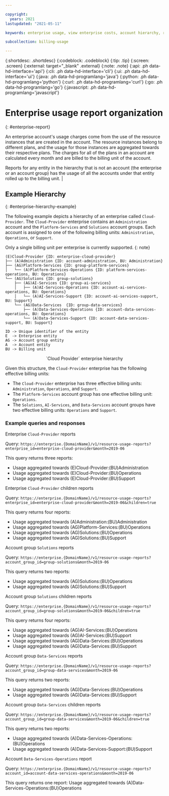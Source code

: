 ```yaml
---

copyright:
  years: 2021
lastupdated: "2021-05-11"

keywords: enterprise usage, view enterprise costs, account hierarchy, report organization, enterprise report organization

subcollection: billing-usage

---
```


{:shortdesc: .shortdesc}
{:codeblock: .codeblock}
{:tip: .tip}
{:screen: .screen}
{:external: target="_blank" .external}
{:note: .note}
{:api: .ph data-hd-interface='api'}
{:cli: .ph data-hd-interface='cli'}
{:ui: .ph data-hd-interface='ui'}
{:java: .ph data-hd-programlang='java'}
{:python: .ph data-hd-programlang='python'}
{:curl: .ph data-hd-programlang='curl'}
{:go: .ph data-hd-programlang='go'}
{:javascript: .ph data-hd-programlang='javascript'}

# Enterprise usage report organization
{: #enterprise-report}

An enterprise account's usage charges come from the use of the resource instances that are created in the account. The resource instances belong to different plans, and the usage for those instances are aggregated towards their respective plans. The charges for all of the plans in an account are calculated every month and are billed to the billing unit of the account.

Reports for any entity in the hierarchy that is not an account (the enterprise or an account group) has the usage of all the accounts under that entity rolled up to the billing unit.                           |


## Example Hierarchy 
{: #enterprise-hierarchy-example}

The following example depicts a hierarchy of an enterprise called `Cloud-Provider`. The `Cloud-Provider` enterprise contains an `Administration` account and the `Platform-Services` and `Solutions` account groups. Each account is assigned to one of the following billing units: `Administration`, `Operations`, or `Support`.

Only a single billing unit per enterprise is currently supported.
{: note}

```
(E)Cloud-Provider {ID: enterprise-cloud-provider}
├── (A)Administration {ID: account-administration, BU: Administration}
├── (AG)Platform-Services {ID: group-platform-services}
│   └── (A)Platform-Services-Operations {ID: platform-services-operations, BU: Operations}
└── (AG)Solutions {ID: group-solutions}
    ├── (AG)AI-Services {ID: group-ai-services}
    │   ├── (A)AI-Services-Operations {ID: account-ai-services-operations, BU: Operations}
    │   └── (A)AI-Services-Support {ID: account-ai-services-support, BU: Support}
    └── (AG)Data-Services  {ID: group-data-services}
        ├── (A)Data-Services-Operations {ID: account-data-services-operations, BU: Operations}
        └── (A)Data-Services-Support {ID: account-data-services-support, BU: Support}

ID -> Unique identifier of the entity
E  -> Enterprise entity
AG -> Account group entity
A  -> Account entity
BU -> Billing unit
```
<center>`Cloud Provider` enterprise hierarchy</center>

Given this structure, the `Cloud-Provider` enterprise has the following effective billing units:

* The `Cloud-Provider` enterprise has three effective billing units: `Administration`, `Operations`, and `Support`.
* The `Platform-Services` account group has one effective billing unit: `Operations`.
* The `Solutions`, `AI-Services`, and `Data-Services` account groups have two effective billing units: `Operations` and `Support`.

### Example queries and responses

Enterprise `Cloud-Provider` reports

Query: `https://enterprise.{DomainName}/v1/resource-usage-reports?enterprise_id=enterprise-cloud-provider&month=2019-06`

This query returns three reports:

   * Usage aggregated towards (E)Cloud-Provider:(BU)Administration
   * Usage aggregated towards (E)Cloud-Provider:(BU)Operations
   * Usage aggregated towards (E)Cloud-Provider:(BU)Support

Enterprise `Cloud-Provider` children reports

Query: `https://enterprise.{DomainName}/v1/resource-usage-reports?enterprise_id=enterprise-cloud-provider&month=2019-06&children=true`

This query returns four reports:

   * Usage aggregated towards (A)Administration:(BU)Administration
   * Usage aggregated towards (AG)Platform-Services:(BU)Operations
   * Usage aggregated towards (AG)Solutions:(BU)Operations
   * Usage aggregated towards (AG)Solutions:(BU)Support

Account group `Solutions` reports

Query: `https://enterprise.{DomainName}/v1/resource-usage-reports?account_group_id=group-solutions&month=2019-06`

This query returns two reports:

   * Usage aggregated towards (AG)Solutions:(BU)Operations
   * Usage aggregated towards (AG)Solutions:(BU)Support

Account group `Solutions` children reports

Query: `https://enterprise.{DomainName}/v1/resource-usage-reports?account_group_id=group-solutions&month=2019-06&children=true`

This query returns four reports:

   * Usage aggregated towards (AG)AI-Services:(BU)Operations
   * Usage aggregated towards (AG)AI-Services:(BU)Support
   * Usage aggregated towards (AG)Data-Services:(BU)Operations
   * Usage aggregated towards (AG)Data-Services:(BU)Support

Account group `Data-Services` reports

Query: `https://enterprise.{DomainName}/v1/resource-usage-reports?account_group_id=group-data-services&month=2019-06`

This query returns two reports:

   * Usage aggregated towards (AG)Data-Services:(BU)Operations
   * Usage aggregated towards (AG)Data-Services:(BU)Support

Account group `Data-Services` children reports

Query: `https://enterprise.{DomainName}/v1/resource-usage-reports?account_group_id=group-data-services&month=2019-06&children=true`

This query returns two reports:

   * Usage aggregated towards (A)Data-Services-Operations:(BU)Operations
   * Usage aggregated towards (A)Data-Services-Support:(BU)Support

Account `Data-Services-Operations` report

Query: `https://enterprise.{DomainName}/v1/resource-usage-reports?account_id=account-data-services-operations&month=2019-06`

This query returns one report: Usage aggregated towards (A)Data-Services-Operations:(BU)Operations

